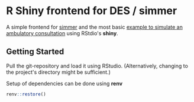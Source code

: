 # R Shiny frontend for DES / simmer

A simple frontend for [simmer](https://cran.r-project.org/web/packages/simmer/) and the most basic [example to simulate an ambulatory consultation](https://cran.r-project.org/web/packages/simmer/vignettes/simmer-01-introduction.html)  using RStdio's **shiny**.

## Getting Started

Pull the git-repository and load it using RStudio. (Alternatively, changing to the project's directory might be sufficient.) 

Setup of dependencies can be done using **renv**

```r
renv::restore()
```
